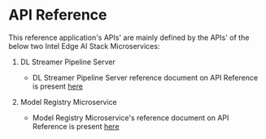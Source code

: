 # API Reference

This reference application's APIs' are mainly defined by the APIs' of the below two Intel Edge AI Stack Microservices:

1. DL Streamer Pipeline Server
    - DL Streamer Pipeline Server reference document on API Reference is present [here](https://docs.edgeplatform.intel.com/dlstreamer-pipeline-server/3.0.0/user-guide/api-reference.html)

2. Model Registry Microservice
    - Model Registry Microservice's reference document on API Reference is present [here]("https://docs.edgeplatform.intel.com/model-registry-as-a-service/1.0.3/user-guide/api-reference.html)